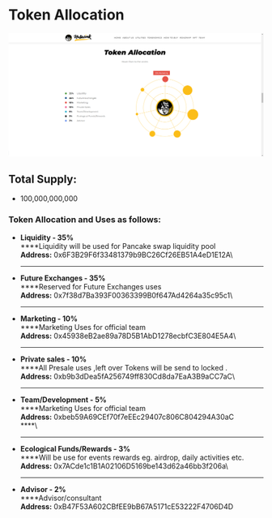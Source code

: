 # Token Allocation

![](<../.gitbook/assets/image (6).png>)

## Total Supply:

* 100,000,000,000

### Token Allocation and Uses as follows:

* **Liquidity - 35%**\
  ****Liquidity will be used for Pancake swap liquidity pool\
  **Address:** 0x6F3B29F6f33481379b9BC26Cf26EB51A4eD1E12A\
  ****
* **Future Exchanges - 35%**\
  ****Reserved for Future Exchanges uses\
  **Address:** 0x7f38d7Ba393F00363399B0f647Ad4264a35c95c1\
  ****
* **Marketing - 10%**\
  ****Marketing Uses for official team\
  **Address:** 0x45938eB2ae89a78D5B1AbD1278ecbfC3E804E5A4\
  ****
* **Private sales - 10%**\
  ****All Presale uses ,left over Tokens will be send to locked .\
  **Address:** 0xb9b3dDea5fA256749ff830Cd8da7EaA3B9aCC7aC\
  ****
* **Team/Development - 5%**\
  ****Marketing Uses for official team\
  **Address:** 0xbeb59A69CEf70f7eEEc29407c806C804294A30aC\
  ****\
  ****
* **Ecological Funds/Rewards - 3%**\
  ****Will be use for events rewards eg. airdrop, daily activities etc.\
  **Address:** 0x7ACde1c1B1A02106D5169be143d62a46bb3f206a\
  ****
* **Advisor - 2%**\
  ****Advisor/consultant\
  **Address:** 0xB47F53A602CBfEE9bB67A5171cE53222F4706D4D
